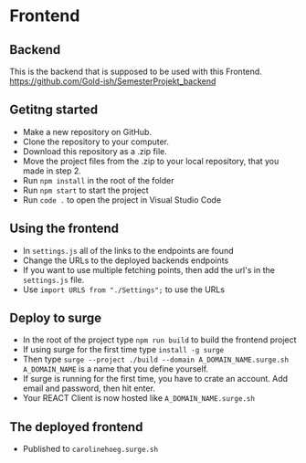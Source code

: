 # Frontend

## Backend
This is the backend that is supposed to be used with this Frontend.  
https://github.com/Gold-ish/SemesterProjekt_backend

## Getitng started
- Make a new repository on GitHub.
- Clone the repository to your computer.
- Download this repository as a .zip file.
- Move the project files from the .zip to your local repository, that you made in step 2.
- Run `npm install` in the root of the folder
- Run `npm start` to start the project
- Run `code .` to open the project in Visual Studio Code

## Using the frontend

- In `settings.js` all of the links to the endpoints are found
- Change the URLs to the deployed backends endpoints
- If you want to use multiple fetching points, then add the url's in the `settings.js` file.
- Use `import URLS from "./Settings";` to use the URLs

## Deploy to surge

- In the root of the project type `npm run build` to build the frontend project
- If using surge for the first time type `install -g surge`
- Then type `surge --project ./build --domain A_DOMAIN_NAME.surge.sh`  
`A_DOMAIN_NAME` is a name that you define yourself.
- If surge is running for the first time, you have to crate an account. Add email and password, then hit enter.
- Your REACT Client is now hosted like `A_DOMAIN_NAME.surge.sh`

## The deployed frontend

- Published to `carolinehoeg.surge.sh`
